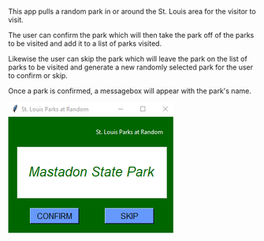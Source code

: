 This app pulls a random park in or around the St. Louis area for the visitor to visit.

The user can confirm the park which will then take the park off of the parks to be visited and add it to a list of parks visited.

Likewise the user can skip the park which will leave the park on the list of parks to be visited and generate a new randomly selected park for the user to confirm or skip. 

Once a park is confirmed, a messagebox will appear with the park's name.

![St. Louis Parks at Random](https://github.com/christinichka/stlouis_parks_at_random/blob/main/portfolio-2.jpg)
